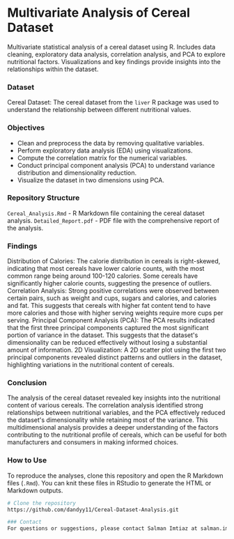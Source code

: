 # Multivariate Analysis of Cereal Dataset
Multivariate statistical analysis of a cereal dataset using R. Includes data cleaning, exploratory data analysis, correlation analysis, and PCA to explore nutritional factors. Visualizations and key findings provide insights into the relationships within the dataset.

### Dataset
Cereal Dataset: The cereal dataset from the `liver` R package was used to understand the relationship between different nutritional values.

### Objectives 
   - Clean and preprocess the data by removing qualitative variables.
   - Perform exploratory data analysis (EDA) using visualizations.
   - Compute the correlation matrix for the numerical variables.
   - Conduct principal component analysis (PCA) to understand variance distribution and dimensionality reduction.
   - Visualize the dataset in two dimensions using PCA.
     
### Repository Structure
`Cereal_Analysis.Rmd` - R Markdown file containing the cereal dataset analysis.
`Detailed_Report.pdf` - PDF file with the comprehensive report of the analysis.


### Findings
Distribution of Calories: The calorie distribution in cereals is right-skewed, indicating that most cereals have lower calorie counts, with the most common range being around 100-120 calories. Some cereals have significantly higher calorie counts, suggesting the presence of outliers.
Correlation Analysis: Strong positive correlations were observed between certain pairs, such as weight and cups, sugars and calories, and calories and fat. This suggests that cereals with higher fat content tend to have more calories and those with higher serving weights require more cups per serving.
Principal Component Analysis (PCA): The PCA results indicated that the first three principal components captured the most significant portion of variance in the dataset. This suggests that the dataset's dimensionality can be reduced effectively without losing a substantial amount of information.
2D Visualization: A 2D scatter plot using the first two principal components revealed distinct patterns and outliers in the dataset, highlighting variations in the nutritional content of cereals.

### Conclusion
The analysis of the cereal dataset revealed key insights into the nutritional content of various cereals. The correlation analysis identified strong relationships between nutritional variables, and the PCA effectively reduced the dataset's dimensionality while retaining most of the variance. This multidimensional analysis provides a deeper understanding of the factors contributing to the nutritional profile of cereals, which can be useful for both manufacturers and consumers in making informed choices.

### How to Use
To reproduce the analyses, clone this repository and open the R Markdown files (`.Rmd`). You can knit these files in RStudio to generate the HTML or Markdown outputs.
```bash
# Clone the repository
https://github.com/dandyy11/Cereal-Dataset-Analysis.git

### Contact
For questions or suggestions, please contact Salman Imtiaz at salman.imtiaz414@gmail.com
